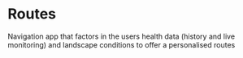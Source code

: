 # Routes
Navigation app that factors in the users health data (history and live monitoring) and landscape conditions to offer a personalised routes
